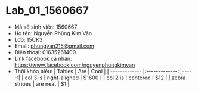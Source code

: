 # Lab_01_1560667
* Mã số sinh viên: 1560667
* Họ tên: Nguyễn Phùng Kim Vân
* Lớp: 15CK3
* Email: phungvan215@gmail.com
* Điện thoại: 01635261400
* Link facebook cá nhân: https://www.facebook.com/nguyenphungkimvan
* Thời khóa biểu:
| Tables        | Are           | Cool  |
| ------------- |:-------------:| -----:|
| col 3 is      | right-aligned | $1600 |
| col 2 is      | centered      |   $12 |
| zebra stripes | are neat      |    $1 |